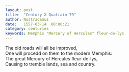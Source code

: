 ```yaml
---
layout: post
title:  "Century X Quatrain 79"
author: Nostradamus
date:   1557-03-14  00:00:21
category: centuries
keywords: Memphis "Mercury of Hercules" fleur-de-lys
---
```

The old roads will all be improved,  
One will procedd on them to the modern Memphis:  
The great Mercury of Hercules fleur-de-lys,  
Causing to tremble lands, sea and country.
